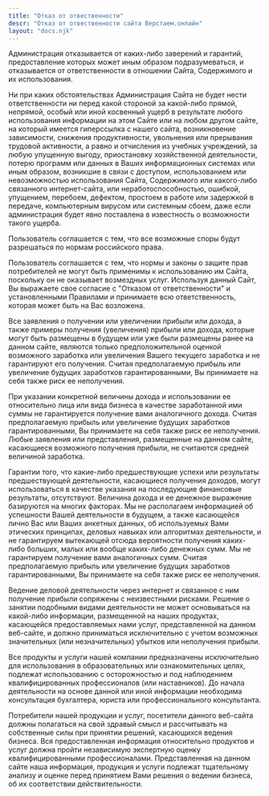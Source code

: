 ```yaml
---
title: "Отказ от отвественности"
descr: "Отказ от отвественности сайта Верстаем.онлайн"
layout: "docs.njk"
---
```


Администрация отказывается от каких-либо заверений и гарантий, предоставление которых может иным образом подразумеваться, и отказывается от ответственности в отношении Сайта, Содержимого и их использования.

Ни при каких обстоятельствах Администрация Сайта не будет нести ответственности ни перед какой стороной за какой-либо прямой, непрямой, особый или иной косвенный ущерб в результате любого использования информации на этом Сайте или на любом другом сайте, на который имеется гиперссылка с нашего cайта, возникновение зависимости, снижения продуктивности, увольнения или прерывания трудовой активности, а равно и отчисления из учебных учреждений, за любую упущенную выгоду, приостановку хозяйственной деятельности, потерю программ или данных в Ваших информационных системах или иным образом, возникшие в связи с доступом, использованием или невозможностью использования Сайта, Содержимого или какого-либо связанного интернет-сайта, или неработоспособностью, ошибкой, упущением, перебоем, дефектом, простоем в работе или задержкой в передаче, компьютерным вирусом или системным сбоем, даже если администрация будет явно поставлена в известность о возможности такого ущерба.

Пользователь соглашается с тем, что все возможные споры будут разрешаться по нормам российского права.

Пользователь соглашается с тем, что нормы и законы о защите прав потребителей не могут быть применимы к использованию им Сайта, поскольку он не оказывает возмездных услуг. Используя данный Сайт, Вы выражаете свое согласие с "Отказом от ответственности" и установленными Правилами и принимаете всю ответственность, которая может быть на Вас возложена.

Все заявления о получении или увеличении прибыли или дохода, а также примеры получения (увеличения) прибыли или дохода, которые могут быть размещены в будущем или уже были размещены ранее на данном сайте, являются только предположительной оценкой возможного заработка или увеличения Вашего текущего заработка и не гарантируют его получения. Считая предполагаемую прибыль или увеличение будущих заработков гарантированными, Вы принимаете на себя также риск ее неполучения.

При указании конкретной величины дохода и использовании ее относительно лица или вида бизнеса в качестве заработанной ими суммы не гарантируется получение вами аналогичного дохода. Считая предполагаемую прибыль или увеличение будущих заработков гарантированными, Вы принимаете на себя также риск ее неполучения.
Любые заявления или представления, размещенные на данном сайте, касающиеся возможного получения прибыли, не считаются средней величиной заработка.

Гарантии того, что какие-либо предшествующие успехи или результаты предшествующей деятельности, касающиеся получения доходов, могут использоваться в качестве указания на последующие финансовые результаты, отсутствуют.
Величина дохода и ее денежное выражение базируются на многих факторах. Мы не располагаем информацией об успешности Вашей деятельности в будущем, а также касающейся лично Вас или Ваших анкетных данных, об используемых Вами этических принципах, деловых навыках или алгоритмах деятельности, и не гарантируем вытекающей отсюда вероятности получения каких-либо больших, малых или вообще каких-либо денежных сумм. Мы не гарантируем получение вами аналогичных сумм. Считая предполагаемую прибыль или увеличение будущих заработков гарантированными, Вы принимаете на себя также риск ее неполучения.

Ведение деловой деятельности через интернет и связанное с ним получение прибыли сопряжены с неизвестными рисками. Решение о занятии подобными видами деятельности не может основываться на какой-либо информации, размещенной на наших продуктах, касающейся предоставляемых нами услуг, представленной на данном веб-сайте, и должно приниматься исключительно с учетом возможных значительных (или незначительных) убытков или неполучения прибыли.

Все продукты и услуги нашей компании предназначены исключительно для использования в образовательных или ознакомительных целях, подлежат использованию с осторожностью и под наблюдением квалифицированных профессионалов (или наставников). До начала деятельности на основе данной или иной информации необходима консультация бухгалтера, юриста или профессионального консультанта.

Потребители нашей продукции и услуг, посетители данного веб-сайта должны полагаться на свой здравый смысл и рассчитывать на собственные силы при принятии решений, касающихся ведения бизнеса. Вся предоставленная информация относительно продуктов и услуг должна пройти независимую экспертную оценку квалифицированными профессионалами. Представленная на данном сайте наша информация, продукция и услуги подлежат тщательному анализу и оценке перед принятием Вами решения о ведении бизнеса, об их соответствии действительности.

